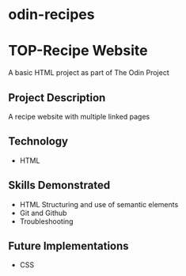 # odin-recipes

# TOP-Recipe Website

A basic HTML project as part of The Odin Project

## Project Description

A recipe website with multiple linked pages

## Technology

- HTML

## Skills Demonstrated

- HTML Structuring and use of semantic elements
- Git and Github
- Troubleshooting

## Future Implementations

- CSS
